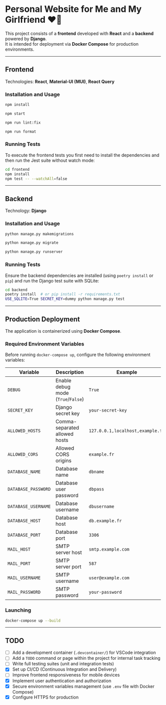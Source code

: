 # Personal Website for Me and My Girlfriend ❤️🌸

This project consists of a **frontend** developed with **React** and a **backend** powered by **Django**.  
It is intended for deployment via **Docker Compose** for production environments.

---

## Frontend

Technologies: **React**, **Material-UI (MUI)**, **React Query**

### Installation and Usage

```bash
npm install

npm start

npm run lint:fix

npm run format
```

### Running Tests

To execute the frontend tests you first need to install the dependencies and
then run the Jest suite without watch mode:

```bash
cd frontend
npm install
npm test -- --watchAll=false
```

---

## Backend

Technology: **Django**

### Installation and Usage

```bash
python manage.py makemigrations

python manage.py migrate

python manage.py runserver
```

### Running Tests

Ensure the backend dependencies are installed (using `poetry install` or `pip`) and run the Django test suite with SQLite:

```bash
cd backend
poetry install  # or pip install -r requirements.txt
USE_SQLITE=True SECRET_KEY=dummy python manage.py test
```

---

## Production Deployment

The application is containerized using **Docker Compose**.

### Required Environment Variables

Before running `docker-compose up`, configure the following environment variables:

| Variable            | Description                           | Example                   |
|---------------------|---------------------------------------|----------------------------|
| `DEBUG`             | Enable debug mode (`True`/`False`)    | `True`                     |
| `SECRET_KEY`        | Django secret key                     | `your-secret-key`          |
| `ALLOWED_HOSTS`     | Comma-separated allowed hosts         | `127.0.0.1,localhost,example.fr` |
| `ALLOWED_CORS`      | Allowed CORS origins                  | `example.fr`               |
| `DATABASE_NAME`     | Database name                         | `dbname`                   |
| `DATABASE_PASSWORD` | Database user password                | `dbpass`                   |
| `DATABASE_USERNAME` | Database username                     | `dbusername`               |
| `DATABASE_HOST`     | Database host                         | `db.example.fr`            |
| `DATABASE_PORT`     | Database port                         | `3306`                     |
| `MAIL_HOST`         | SMTP server host                      | `smtp.example.com`         |
| `MAIL_PORT`         | SMTP server port                      | `587`                      |
| `MAIL_USERNAME`     | SMTP username                         | `user@example.com`         |
| `MAIL_PASSWORD`     | SMTP password                         | `your-password`            |

### Launching

```bash
docker-compose up --build
```

---

## TODO

- [ ] Add a development container (`.devcontainer/`) for VSCode integration
- [ ] Add a `TODO` command or page within the project for internal task tracking
- [ ] Write full testing suites (unit and integration tests)
- [X] Set up CI/CD (Continuous Integration and Delivery)
- [ ] Improve frontend responsiveness for mobile devices
- [X] Implement user authentication and authorization
- [X] Secure environment variables management (use `.env` file with Docker Compose)
- [X] Configure HTTPS for production
